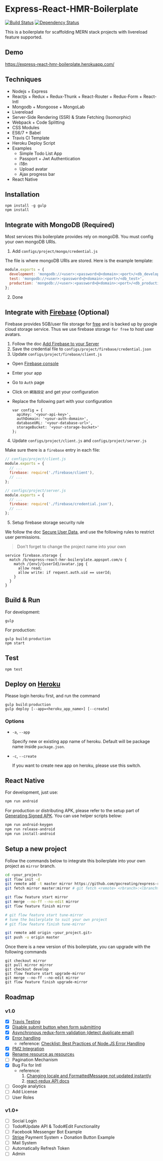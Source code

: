 # Express-React-HMR-Boilerplate

[![Build Status](https://travis-ci.org/gocreating/express-react-hmr-boilerplate.svg?branch=dev)](https://travis-ci.org/gocreating/express-react-hmr-boilerplate)
[![Dependency Status](https://david-dm.org/gocreating/express-react-hmr-boilerplate.svg)](https://david-dm.org/gocreating/express-react-hmr-boilerplate)

This is a boilerplate for scaffolding MERN stack projects with livereload feature supported.

## Demo

<https://express-react-hmr-boilerplate.herokuapp.com/>

## Techniques

- Nodejs + Express
- Reactjs + Redux + Redux-Thunk + React-Router + Redux-Form + React-Intl
- Mongodb + Mongoose + MongoLab
- Livereload
- Server-Side Rendering (SSR) & State Fetching (Isomorphic)
- Webpack + Code Splitting
- CSS Modules
- ES6/7 + Babel
- Travis CI Template
- Heroku Deploy Script
- Examples
  - Simple Todo List App
  - Passport + Jwt Authentication
  - i18n
  - Upload avatar
  - Ajax progress bar
- React Native

## Installation

```
npm install -g gulp
npm install
```

## Integrate with MongoDB (**Required**)

Most services this boilerplate provides rely on mongoDB. You must config your own mongoDB URIs.

1. Add `configs/project/mongo/credential.js`

  The file is where mongoDB URIs are stored. Here is the example template:

  ```js
  module.exports = {
    development: 'mongodb://<user>:<password>@<domain>:<port>/<db_development>',
    test: 'mongodb://<user>:<password>@<domain>:<port>/<db_test>',
    production: 'mongodb://<user>:<password>@<domain>:<port>/<db_production>',
  };
  ```

2. Done

## Integrate with [Firebase](https://console.firebase.google.com/) (Optional)

Firebase provides 5GB/user file storage for [free](https://firebase.google.com/pricing/) and is backed up by google cloud storage service. Thus we use firebase storage `for free` to host user avatars.

1. Follow the doc [Add Firebase to your Server](https://firebase.google.com/docs/server/setup)
2. Save the credential file to `configs/project/firebase/credential.json`
3. Update `configs/project/firebase/client.js`

  - Open [Firebase console](https://console.firebase.google.com/)
  - Enter your app
  - Go to `Auth` page
  - Click on `網路設定` and get your configuration
  - Replace the following part with your configuration

    ```
    var config = {
      apiKey: '<your-api-key>',
      authDomain: '<your-auth-domain>',
      databaseURL: '<your-database-url>',
      storageBucket: '<your-storage-bucket>'
    };
    ```
4. Update `configs/project/client.js` and `configs/project/server.js`

  Make sure there is a `firebase` entry in each file:
  ```js
  // configs/project/client.js
  module.exports = {
    // ...
    firebase: require('./firebase/client'),
    // ...
  };
  ```

  ```js
  // configs/project/server.js
  module.exports = {
    // ...
    firebase: require('./firebase/credential.json'),
    // ...
  };
  ```
5. Setup firebase storage security rule

  We follow the doc [Secure User Data](https://firebase.google.com/docs/storage/security/user-security), and use the following rules to restrict user permissions.

  > Don't forget to change the project name into your own

  ```
  service firebase.storage {
    match /b/express-react-hmr-boilerplate.appspot.com/o {
      match /{env}/{userId}/avatar.jpg {
      	allow read;
        allow write: if request.auth.uid == userId;
      }
    }
  }
  ```

## Build & Run

For development:
```
gulp
```

For production:
```
gulp build:production
npm start
```

## Test

```
npm test
```

## Deploy on [Heroku](https://www.heroku.com/)

Please login heroku first, and run the command

```
gulp build:production
gulp deploy [--app=<heroku_app_name>] [--create]
```

### Options

- `-a`, `--app`

  Specify new or existing app name of heroku. Default will be package name inside `package.json`.

- `-c`, `--create`

  If you want to create new app on heroku, please use this switch.

## React Native

For development, just use:

```bash
npm run android
```

For production or distributing APK, please refer to the setup part of [Generating Signed APK](https://facebook.github.io/react-native/docs/signed-apk-android.html). You can use helper scripts below:

```bash
npm run android-keygen
npm run release-android
npm run install-android
```

## Setup a new project

Follow the commands below to integrate this boilerplate into your own project as `mirror` branch.

``` bash
cd <your_project>
git flow init -d
git remote add -t master mirror https://github.com/gocreating/express-react-hmr-boilerplate.git
git fetch mirror master:mirror # git fetch <remote> <rbranch>:<lbranch>

git flow feature start mirror
git merge --no-ff --no-edit mirror
git flow feature finish mirror

# git flow feature start tune-mirror
# tune the boilerplate to suit your own project
# git flow feature finish tune-mirror

git remote add origin <your_project.git>
git push -u origin master
```

Once there is a new version of this boilerplate, you can upgrade with the following commands

```
git checkout mirror
git pull mirror mirror
git checkout develop
git flow feature start upgrade-mirror
git merge --no-ff --no-edit mirror
git flow feature finish upgrade-mirror
```

## Roadmap

### v1.0

- [x] [Travis Testing](https://github.com/gocreating/express-react-hmr-boilerplate/commit/e5273694dd5a75305e8a778c0ac660d2e7340916)
- [x] [Disable submit button when form submitting](https://github.com/gocreating/express-react-hmr-boilerplate/commit/88557e47a978238b0a0dee198a7c86f0aa01145a)
- [x] [Asynchronous redux-form validation (detect duplicate email)](https://github.com/gocreating/express-react-hmr-boilerplate/commit/4eff5b583b6ab3a70f36441d77805550c4224b14)
- [x] [Error handling](https://github.com/gocreating/express-react-hmr-boilerplate/commit/ca4db0d594e13950e46b32c5458e1a695136c0c3)
  - reference: [Checklist: Best Practices of Node.JS Error Handling](http://goldbergyoni.com/checklist-best-practices-of-node-js-error-handling/)
- [x] [PM2 Integration](https://github.com/gocreating/express-react-hmr-boilerplate/commit/e427d7c3a9efea971557b0a2d7a6397b43ca4760)
- [x] [Rename resource as resource`s`](https://github.com/gocreating/express-react-hmr-boilerplate/commit/039baadff0bdb22e5340153a2a9fe1935f87b7d9)
- [ ] Pagination Mechanism
- [x] Bug Fix for Intl
  - reference:
    1. [Changing locale and FormattedMessage not updated instantly](https://github.com/yahoo/react-intl/issues/371)
    2. [react-redux API docs](https://github.com/reactjs/react-redux/blob/master/docs/api.md#connectmapstatetoprops-mapdispatchtoprops-mergeprops-options)
- [ ] Google analytics
- [ ] Add License
- [ ] User Roles

### v1.0+

- [ ] Social Login
- [ ] Todo#Update API & Todo#Edit Functionality
- [ ] Facebook Messenger Bot Example
- [ ] [Stripe](https://stripe.com/) Payment System + Donation Button Example
- [ ] Mail System
- [ ] Automatically Refresh Token
- [ ] Admin
